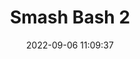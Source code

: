 ---
date: 2022-09-06 11:09:37
title: 'Smash Bash 2'	
tags: [free, platform fighter, hand-drawn, PC]
img: https://i.imgur.com/nYYjn5C.png
price: Free	
link: https://mellowisdumb.itch.io/smash-bash-2	
twitter: https://twitter.com/MellowIsDumb
---